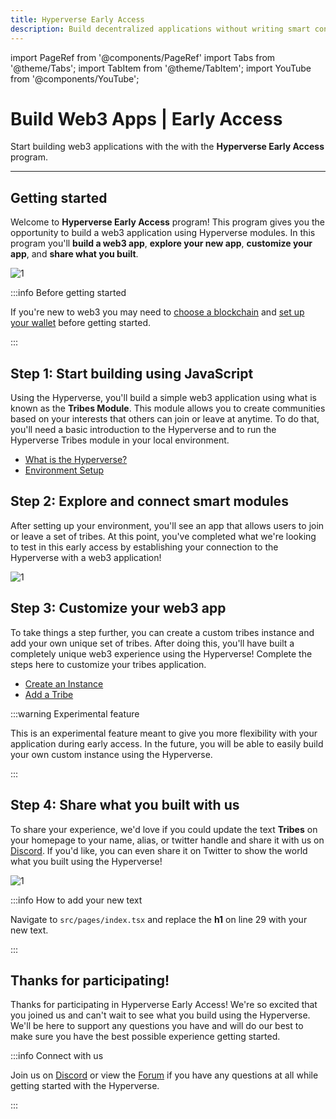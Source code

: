 ```yaml
---
title: Hyperverse Early Access
description: Build decentralized applications without writing smart contract code.
---
```


import PageRef from '@components/PageRef'
import Tabs from '@theme/Tabs';
import TabItem from '@theme/TabItem';
import YouTube from '@components/YouTube';

# Build Web3 Apps | Early Access

Start building web3 applications with the with the **Hyperverse Early Access** program.

---

## Getting started

Welcome to **Hyperverse Early Access** program! This program gives you the opportunity to build a web3 application using Hyperverse modules. In this program you'll **build a web3 app**, **explore your new app**, **customize your app**, and **share what you built**.

![1](/img/content/docs/private-preview/process.png)

:::info Before getting started

If you're new to web3 you may need to [choose a blockchain](/build/blockchain/overview) and [set up your wallet](/learn/wallet/overview) before getting started.

:::

## Step 1: Start building using JavaScript

Using the Hyperverse, you'll build a simple web3 application using what is known as the **Tribes Module**. This module allows you to create communities based on your interests that others can join or leave at anytime. To do that, you'll need a basic introduction to the Hyperverse and to run the Hyperverse Tribes module in your local environment.

- [What is the Hyperverse?](/)
- [Environment Setup](/basics/environment)

## Step 2: Explore and connect smart modules

After setting up your environment, you'll see an app that allows users to join or leave a set of tribes. At this point, you've completed what we're looking to test in this early access by establishing your connection to the Hyperverse with a web3 application!

![1](/img/content/docs/tribes/1.png)

## Step 3: Customize your web3 app

To take things a step further, you can create a custom tribes instance and add your own unique set of tribes. After doing this, you'll have built a completely unique web3 experience using the Hyperverse! Complete the steps here to customize your tribes application.

- [Create an Instance](/learn/hyperverse/create-instance)
- [Add a Tribe](/module/tribes#add-a-tribe)

:::warning Experimental feature

This is an experimental feature meant to give you more flexibility with your application during early access. In the future, you will be able to easily build your own custom instance using the Hyperverse.

:::

## Step 4: Share what you built with us

To share your experience, we'd love if you could update the text **Tribes** on your homepage to your name, alias, or twitter handle and share it with us on [Discord](https://discord.com/invite/uqecGxg). If you'd like, you can even share it on Twitter to show the world what you built using the Hyperverse!

![1](/img/content/docs/tribes/new-text.png)

:::info How to add your new text

Navigate to `src/pages/index.tsx` and replace the **h1** on line 29 with your new text.

:::

## Thanks for participating!

Thanks for participating in Hyperverse Early Access! We're so excited that you joined us and can't wait to see what you build using the Hyperverse. We'll be here to support any questions you have and will do our best to make sure you have the best possible experience getting started.

:::info Connect with us

Join us on [Discord](https://discord.com/invite/uqecGxg) or view the [Forum](https://forum.decentology.com/) if you have any questions at all while getting started with the Hyperverse.

:::

